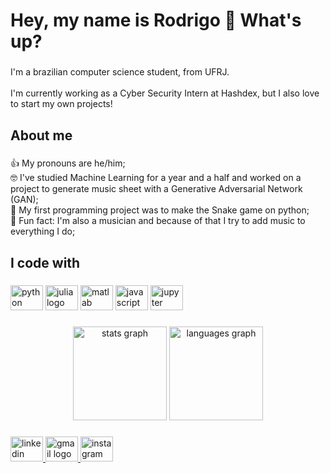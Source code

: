 <h1 align="left">Hey, my name is Rodrigo 👋 What's up?</h1>

###

<p align="left">I'm a brazilian computer science student, from UFRJ.<br><br>I'm currently working as a Cyber Security Intern at Hashdex, but I also love to start my own projects!</p>

###

<h2 align="left">About me</h2>

###

<p align="left">👍 My pronouns are he/him;<br>🤓 I've studied Machine Learning for a year and a half and worked on a project to generate music sheet with a Generative Adversarial Network (GAN);<br>🐍 My first programming project was to make the Snake game on python;<br>🎹 Fun fact: I'm also a musician and because of that I try to add music to everything I do;</p>

###

<h2 align="left">I code with</h2>

###

<div align="left">
  <img src="https://cdn.jsdelivr.net/gh/devicons/devicon/icons/python/python-original.svg" height="40" width="52" alt="python logo"  />
  <img src="https://cdn.jsdelivr.net/gh/devicons/devicon/icons/julia/julia-original.svg" height="40" width="52" alt="julia logo"  />
  <img src="https://cdn.jsdelivr.net/gh/devicons/devicon/icons/matlab/matlab-original.svg" height="40" width="52" alt="matlab logo"  />
  <img src="https://cdn.jsdelivr.net/gh/devicons/devicon/icons/javascript/javascript-original.svg" height="40" width="52" alt="javascript logo"  />
  <img src="https://cdn.jsdelivr.net/gh/devicons/devicon/icons/jupyter/jupyter-original.svg" height="40" width="52" alt="jupyter logo"  />
</div>

###

<div align="center">
  <img src="https://github-readme-stats.vercel.app/api?hide_title=false&hide_rank=false&show_icons=true&include_all_commits=true&count_private=true&disable_animations=false&theme=tokyonight&locale=en&hide_border=false&username=RodrigoPita" height="150" alt="stats graph"  />
  <img src="https://github-readme-stats.vercel.app/api/top-langs?locale=en&hide_title=false&layout=compact&card_width=320&langs_count=5&theme=tokyonight&hide_border=false&username=RodrigoPita" height="150" alt="languages graph"  />
</div>

###

<div align="left">
  <a href="https://www.linkedin.com/in/rodrigo-pita/" target="_blank">
    <img src="https://raw.githubusercontent.com/maurodesouza/profile-readme-generator/master/src/assets/icons/social/linkedin/default.svg" width="52" height="40" alt="linkedin logo"  />
  </a>
  <a href="rodrigonpita@gmail.com" target="_blank">
    <img src="https://raw.githubusercontent.com/maurodesouza/profile-readme-generator/master/src/assets/icons/social/gmail/default.svg" width="52" height="40" alt="gmail logo"  />
  </a>
  <a href="https://www.instagram.com/pita.rodrigo/" target="_blank">
    <img src="https://raw.githubusercontent.com/maurodesouza/profile-readme-generator/master/src/assets/icons/social/instagram/default.svg" width="52" height="40" alt="instagram logo"  />
  </a>
</div>

###

<img href="https://raw.githubusercontent.com/RodrigoPita/RodrigoPita/output/github-contribution-grid-snake.svg"/>

###
